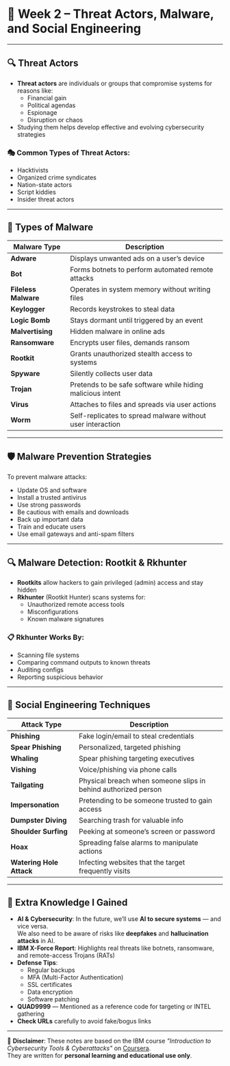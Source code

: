 # 🧠 Week 2 – Threat Actors, Malware, and Social Engineering

---

## 🔍 Threat Actors

- **Threat actors** are individuals or groups that compromise systems for reasons like:
  - Financial gain
  - Political agendas
  - Espionage
  - Disruption or chaos
- Studying them helps develop effective and evolving cybersecurity strategies

### 🎭 Common Types of Threat Actors:
- Hacktivists  
- Organized crime syndicates  
- Nation-state actors  
- Script kiddies  
- Insider threat actors

---

## 🦠 Types of Malware

| Malware Type | Description |
|--------------|-------------|
| **Adware** | Displays unwanted ads on a user’s device |
| **Bot** | Forms botnets to perform automated remote attacks |
| **Fileless Malware** | Operates in system memory without writing files |
| **Keylogger** | Records keystrokes to steal data |
| **Logic Bomb** | Stays dormant until triggered by an event |
| **Malvertising** | Hidden malware in online ads |
| **Ransomware** | Encrypts user files, demands ransom |
| **Rootkit** | Grants unauthorized stealth access to systems |
| **Spyware** | Silently collects user data |
| **Trojan** | Pretends to be safe software while hiding malicious intent |
| **Virus** | Attaches to files and spreads via user actions |
| **Worm** | Self-replicates to spread malware without user interaction |

---

## 🛡️ Malware Prevention Strategies

To prevent malware attacks:
- Update OS and software
- Install a trusted antivirus
- Use strong passwords
- Be cautious with emails and downloads
- Back up important data
- Train and educate users
- Use email gateways and anti-spam filters

---

## 🔍 Malware Detection: Rootkit & Rkhunter

- **Rootkits** allow hackers to gain privileged (admin) access and stay hidden
- **Rkhunter** (Rootkit Hunter) scans systems for:
  - Unauthorized remote access tools
  - Misconfigurations
  - Known malware signatures

### 📋 Rkhunter Works By:
- Scanning file systems  
- Comparing command outputs to known threats  
- Auditing configs  
- Reporting suspicious behavior

---

## 🧠 Social Engineering Techniques

| Attack Type | Description |
|-------------|-------------|
| **Phishing** | Fake login/email to steal credentials |
| **Spear Phishing** | Personalized, targeted phishing |
| **Whaling** | Spear phishing targeting executives |
| **Vishing** | Voice/phishing via phone calls |
| **Tailgating** | Physical breach when someone slips in behind authorized person |
| **Impersonation** | Pretending to be someone trusted to gain access |
| **Dumpster Diving** | Searching trash for valuable info |
| **Shoulder Surfing** | Peeking at someone’s screen or password |
| **Hoax** | Spreading false alarms to manipulate actions |
| **Watering Hole Attack** | Infecting websites that the target frequently visits

---

## 🚀 Extra Knowledge I Gained

- **AI & Cybersecurity**: In the future, we’ll use **AI to secure systems** — and vice versa.  
  We also need to be aware of risks like **deepfakes** and **hallucination attacks** in AI.
- **IBM X-Force Report**: Highlights real threats like botnets, ransomware, and remote-access Trojans (RATs)
- **Defense Tips**:
  - Regular backups
  - MFA (Multi-Factor Authentication)
  - SSL certificates
  - Data encryption
  - Software patching
- **QUAD9999** — Mentioned as a reference code for targeting or INTEL gathering
- **Check URLs** carefully to avoid fake/bogus links

---

📘 **Disclaimer**: These notes are based on the IBM course *"Introduction to Cybersecurity Tools & Cyberattacks"* on [Coursera](https://www.coursera.org/learn/introduction-cybersecurity-cyber-attacks#modules).  
They are written for **personal learning and educational use only**.
